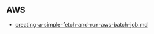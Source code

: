 ## AWS

* [creating-a-simple-fetch-and-run-aws-batch-job.md]

[creating-a-simple-fetch-and-run-aws-batch-job.md]:https://github.com/wuxl-lang/Gist/blob/master/AWS/creating-a-simple-fetch-and-run-aws-batch-job.md